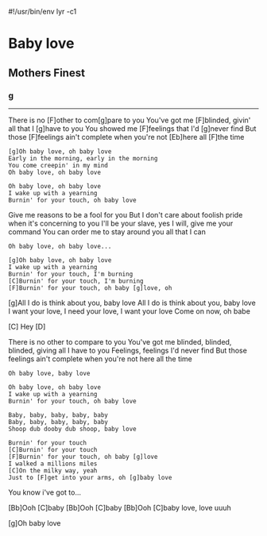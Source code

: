 #!/usr/bin/env lyr -c1
# Baby love
## Mothers Finest
### g

---

There is no [F]other to com[g]pare to you
You've got me [F]blinded, givin' all that I [g]have to you
You showed me [F]feelings that I'd [g]never find
But those [F]feelings ain't complete when you're not [Eb]here all [F]the time

    [g]Oh baby love, oh baby love
    Early in the morning, early in the morning
    You come creepin' in my mind
    Oh baby love, oh baby love

    Oh baby love, oh baby love
    I wake up with a yearning
    Burnin' for your touch, oh baby love

Give me reasons to be a fool for you
But I don't care about foolish pride when it's concerning to you
I'll be your slave, yes I will, give me your command
You can order me to stay around you all that I can

    Oh baby love, oh baby love...

    [g]Oh baby love, oh baby love
    I wake up with a yearning
    Burnin' for your touch, I'm burning
    [C]Burnin' for your touch, I'm burning
    [F]Burnin' for your touch, oh baby [g]love, oh

[g]All I do is think about you, baby love
All I do is think about you, baby love
I want your love, I need your love, I want your love
Come on now, oh babe

[C]
Hey
[D]

There is no other to compare to you
You've got me blinded, blinded, blinded, giving all I have to you
Feelings, feelings I'd never find
But those feelings ain't complete when you're not here all the time

    Oh baby love, baby love

    Oh baby love, oh baby love
    I wake up with a yearning
    Burnin' for your touch, oh baby love

    Baby, baby, baby, baby, baby
    Baby, baby, baby, baby, baby
    Shoop dub dooby dub shoop, baby love

    Burnin' for your touch
    [C]Burnin' for your touch
    [F]Burnin' for your touch, oh baby [g]love
    I walked a millions miles
    [C]On the milky way, yeah
    Just to [F]get into your arms, oh [g]baby love

You know i've got to...


[Bb]Ooh [C]baby
[Bb]Ooh [C]baby
[Bb]Ooh [C]baby
love, love uuuh

[g]Oh baby love